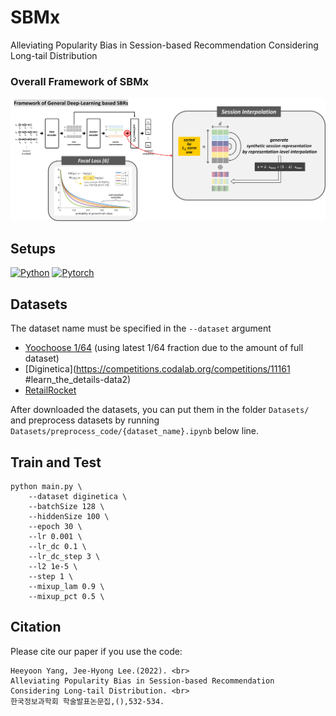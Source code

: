 # SBMx

Alleviating Popularity Bias in Session-based Recommendation Considering Long-tail Distribution

### **Overall Framework of SBMx**
<img src=./assets/SBMx_framework.jpg>


## Setups
[![Python](https://img.shields.io/badge/python-3.9.15-blue?logo=python&logoColor=FED643)](https://www.python.org/downloads/release/python-3915/)
[![Pytorch](https://img.shields.io/badge/pytorch-1.13.0-red?logo=pytorch)](https://pytorch.org/get-started/previous-versions/)


## Datasets
The dataset name must be specified in the `--dataset` argument
- [Yoochoose 1/64](https://www.kaggle.com/chadgostopp/recsys-challenge-2015) (using latest 1/64 fraction due to the amount of full dataset) <br>
- [Diginetica](https://competitions.codalab.org/competitions/11161 #learn_the_details-data2)
- [RetailRocket](https://www.kaggle.com/retailrocket/ecommerce-dataset)

After downloaded the datasets, you can put them in the folder `Datasets/` and preprocess datasets by running `Datasets/preprocess_code/{dataset_name}.ipynb` below line. 


## Train and Test
```
python main.py \
    --dataset diginetica \
    --batchSize 128 \
    --hiddenSize 100 \
    --epoch 30 \
    --lr 0.001 \
    --lr_dc 0.1 \
    --lr_dc_step 3 \
    --l2 1e-5 \
    --step 1 \
    --mixup_lam 0.9 \
    --mixup_pct 0.5 \
```


## Citation
Please cite our paper if you use the code:
```
Heeyoon Yang, Jee-Hyong Lee.(2022). <br>
Alleviating Popularity Bias in Session-based Recommendation Considering Long-tail Distribution. <br>
한국정보과학회 학술발표논문집,(),532-534.
```
